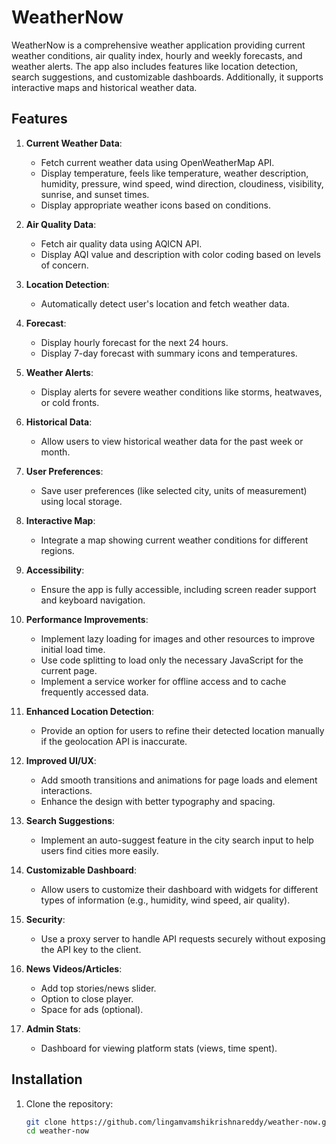 # WeatherNow

WeatherNow is a comprehensive weather application providing current weather conditions, air quality index, hourly and weekly forecasts, and weather alerts. The app also includes features like location detection, search suggestions, and customizable dashboards. Additionally, it supports interactive maps and historical weather data. 

## Features

1. **Current Weather Data**: 
   - Fetch current weather data using OpenWeatherMap API.
   - Display temperature, feels like temperature, weather description, humidity, pressure, wind speed, wind direction, cloudiness, visibility, sunrise, and sunset times.
   - Display appropriate weather icons based on conditions.

2. **Air Quality Data**: 
   - Fetch air quality data using AQICN API.
   - Display AQI value and description with color coding based on levels of concern.

3. **Location Detection**:
   - Automatically detect user's location and fetch weather data.

4. **Forecast**:
   - Display hourly forecast for the next 24 hours.
   - Display 7-day forecast with summary icons and temperatures.

5. **Weather Alerts**:
   - Display alerts for severe weather conditions like storms, heatwaves, or cold fronts.

6. **Historical Data**:
   - Allow users to view historical weather data for the past week or month.

7. **User Preferences**:
   - Save user preferences (like selected city, units of measurement) using local storage.

8. **Interactive Map**:
   - Integrate a map showing current weather conditions for different regions.

9. **Accessibility**:
   - Ensure the app is fully accessible, including screen reader support and keyboard navigation.

10. **Performance Improvements**:
    - Implement lazy loading for images and other resources to improve initial load time.
    - Use code splitting to load only the necessary JavaScript for the current page.
    - Implement a service worker for offline access and to cache frequently accessed data.

11. **Enhanced Location Detection**:
    - Provide an option for users to refine their detected location manually if the geolocation API is inaccurate.

12. **Improved UI/UX**:
    - Add smooth transitions and animations for page loads and element interactions.
    - Enhance the design with better typography and spacing.

13. **Search Suggestions**:
    - Implement an auto-suggest feature in the city search input to help users find cities more easily.

14. **Customizable Dashboard**:
    - Allow users to customize their dashboard with widgets for different types of information (e.g., humidity, wind speed, air quality).

15. **Security**:
    - Use a proxy server to handle API requests securely without exposing the API key to the client.

16. **News Videos/Articles**:
    - Add top stories/news slider.
    - Option to close player.
    - Space for ads (optional).

17. **Admin Stats**:
    - Dashboard for viewing platform stats (views, time spent).

## Installation

1. Clone the repository:
   ```sh
   git clone https://github.com/lingamvamshikrishnareddy/weather-now.git
   cd weather-now
